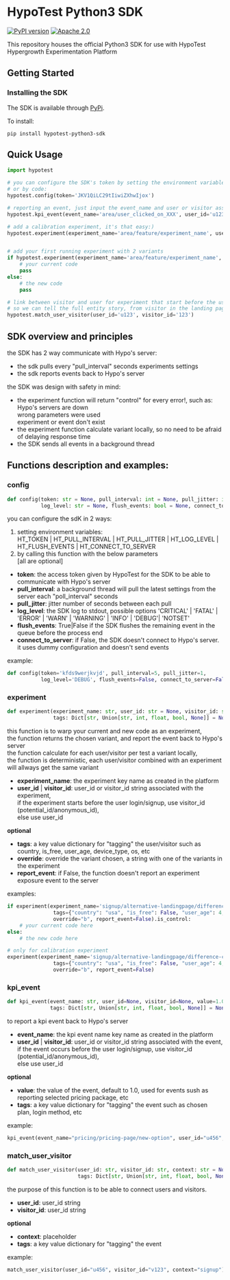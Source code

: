 # HypoTest Python3 SDK

[![PyPI version](https://badge.fury.io/py/optimizely-sdk.svg)](https://pypi.org/project/hypotest-python3-sdk)
[![Apache 2.0](https://img.shields.io/badge/License-Apache%202.0-blue.svg)](http://www.apache.org/licenses/LICENSE-2.0)

This repository houses the official Python3 SDK for use with HypoTest Hypergrowth Experimentation Platform

## Getting Started

### Installing the SDK

The SDK is available through [PyPi](https://pypi.python.org/pypi?hypotest-python3-sdk&:action=display).

To install:

    pip install hypotest-python3-sdk

## Quick Usage

```python
import hypotest

# you can configure the SDK's token by setting the environment variable "HT_TOKEN"
# or by code:
hypotest.config(token='JKV1QiLC29tIiwiZXhwIjox')

# reporting an event, just input the event_name and user or visitor associated with the event
hypotest.kpi_event(event_name='area/user_clicked_on_XXX', user_id='u123')

# add a calibration experiment, it's that easy:)
hypotest.experiment(experiment_name='area/feature/experiment_name', user_id='u123')


# add your first running experiment with 2 variants
if hypotest.experiment(experiment_name='area/feature/experiment_name', user_id='u123').is_control:
    # your current code
    pass
else:
    # the new code
    pass

# link between visitor and user for experiment that start before the user login and end after,
# so we can tell the full entity story, from visitor in the landing page until a user using the core product
hypotest.match_user_visitor(user_id='u123', visitor_id='123')
```

## SDK overview and principles
the SDK has 2 way communicate with Hypo's server:
* the sdk pulls every "pull_interval" seconds experiments settings
* the sdk reports events back to Hypo's server  

the SDK was design with safety in mind:
* the experiment function will return "control" for every error!, such as:  
Hypo's servers are down  
wrong parameters were used  
experiment or event don't exist
* the experiment function calculate variant locally, so no need to be afraid of delaying response time
* the SDK sends all events in a background thread

## Functions description and examples:

### config
```python
def config(token: str = None, pull_interval: int = None, pull_jitter: int = None,
           log_level: str = None, flush_events: bool = None, connect_to_server: bool = None)
```
you can configure the sdK in 2 ways:  
1. setting environment variables:  
   HT_TOKEN | HT_PULL_INTERVAL | HT_PULL_JITTER | HT_LOG_LEVEL | HT_FLUSH_EVENTS | HT_CONNECT_TO_SERVER
2. by calling this function with the below parameters  
[all are optional]
* **token**: the access token given by HypoTest for the SDK to be able to communicate with Hypo's server  
* **pull_interval**: a background thread will pull the latest settings from the server each "poll_interval" seconds  
* **pull_jitter**: jitter number of seconds between each pull  
* **log_level**: the SDK log to stdout, possible options 'CRITICAL' | 'FATAL' | 'ERROR' | 'WARN' | 'WARNING' | 'INFO' | 'DEBUG'| 'NOTSET'
* **flush_events**: True|False if the SDK flushes the remaining event in the queue before the process end  
* **connect_to_server**:  if False, the SDK doesn't connect to Hypo's server. it uses dummy configuration and doesn't send events   

example:
```python
def config(token='kfds9werjkvjd', pull_interval=5, pull_jitter=1,
           log_level='DEBUG', flush_events=False, connect_to_server=False)
```

### experiment
```python
def experiment(experiment_name: str, user_id: str = None, visitor_id: str = None,
               tags: Dict[str, Union[str, int, float, bool, None]] = None, override: str = None, report_event=True)
```
this function is to warp your current and new code as an experiment,  
the function returns the chosen variant, and report the event back to Hypo's server  
the function calculate for each user/visitor per test a variant locally,  
the function is deterministic, each user/visitor combined with an experiment will allways get the same variant
* **experiment_name**: the experiment key name as created in the platform   
* **user_id** | **visitor_id**: user_id or visitor_id string associated with the experiment,  
if the experiment starts before the user login/signup, use visitor_id (potential_id/anonymous_id),  
else use user_id

**optional**
* **tags**: a key value dictionary for "tagging" the user/visitor such as country, is_free, user_age, device_type, os, etc    
* **override**: override the variant chosen, a string with one of the variants in the experiment  
* **report_event**: if False, the function doesn't report an experiment exposure event to the server

examples:
```python 
if experiment(experiment_name='signup/alternative-landingpage/difference-copywriting', visitor_id="v123",
               tags={"country": "usa", "is_free": False, "user_age": 4, "device_type": mobile},
               override="b", report_event=False).is_control:
    # your current code here
else:
    # the new code here
```
```python
# only for calibration experiment
experiment(experiment_name='signup/alternative-landingpage/difference-copywriting', visitor_id="v123",
               tags={"country": "usa", "is_free": False, "user_age": 4, "device_type": mobile},
               override="b", report_event=False)
```

### kpi_event
```python
def kpi_event(event_name: str, user_id=None, visitor_id=None, value=1.0,
              tags: Dict[str, Union[str, int, float, bool, None]] = None)
```
to report a kpi event back to Hypo's server
* **event_name**: the kpi event name key name as created in the platform  
* **user_id** | **visitor_id**: user_id or visitor_id string associated with the event,  
if the event occurs before the user login/signup, use visitor_id (potential_id/anonymous_id),  
else use user_id   

**optional**  
* **value**: the value of the event, default to 1.0, used for events sush as reporting selected pricing package, etc  
* **tags**:  a key value dictionary for "tagging" the event such as chosen plan, login method, etc  

example:
```python
kpi_event(event_name="pricing/pricing-page/new-option", user_id="u456", value=39.9)
```

### match_user_visitor
```python
def match_user_visitor(user_id: str, visitor_id: str, context: str = None,
                       tags: Dict[str, Union[str, int, float, bool, None]] = None)
```
the purpose of this function is to be able to connect users and visitors.
* **user_id**: user_id string  
* **visitor_id**: user_id string  

**optional**  
* **context**: placeholder  
* **tags**:   a key value dictionary for "tagging" the event  

example:
```python
match_user_visitor(user_id="u456", visitor_id="v123", context="signup")
```